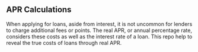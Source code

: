 ## APR Calculations

When applying for loans, aside from interest, it is not uncommon for lenders to charge additional fees or points. The real APR, or annual percentage rate, considers these costs as well as the interest rate of a loan. This repo help to reveal the true costs of loans through real APR.
